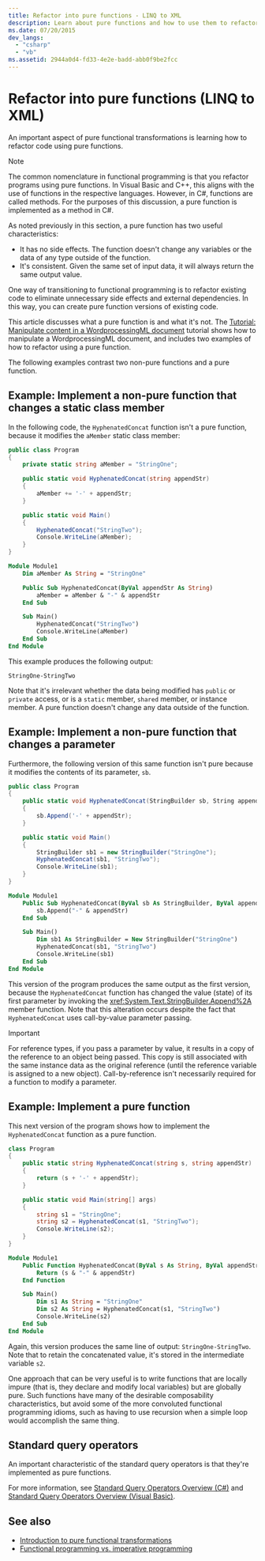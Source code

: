 ```yaml
---
title: Refactor into pure functions - LINQ to XML
description: Learn about pure functions and how to use them to refactor code.
ms.date: 07/20/2015
dev_langs:
  - "csharp"
  - "vb"
ms.assetid: 2944a0d4-fd33-4e2e-badd-abb0f9be2fcc
---
```


# Refactor into pure functions (LINQ to XML)

An important aspect of pure functional transformations is learning how to refactor code using pure functions.

> [!NOTE]
> The common nomenclature in functional programming is that you refactor programs using pure functions. In Visual Basic and C++, this aligns with the use of functions in the respective languages. However, in C#, functions are called methods. For the purposes of this discussion, a pure function is implemented as a method in C#.

As noted previously in this section, a pure function has two useful characteristics:

- It has no side effects. The function doesn't change any variables or the data of any type outside of the function.
- It's consistent. Given the same set of input data, it will always return the same output value.

One way of transitioning to functional programming is to refactor existing code to eliminate unnecessary side effects and external dependencies. In this way, you can create pure function versions of existing code.

This article discusses what a pure function is and what it's not. The [Tutorial: Manipulate content in a WordprocessingML document](xml-shape-wordprocessingml-documents.md) tutorial shows how to manipulate a WordprocessingML document, and includes two examples of how to refactor using a pure function.

The following examples contrast two non-pure functions and a pure function.

## Example: Implement a non-pure function that changes a static class member

In the following code, the `HyphenatedConcat` function isn't a pure function, because it modifies the `aMember` static class member:

```csharp
public class Program
{
    private static string aMember = "StringOne";

    public static void HyphenatedConcat(string appendStr)
    {
        aMember += '-' + appendStr;
    }

    public static void Main()
    {
        HyphenatedConcat("StringTwo");
        Console.WriteLine(aMember);
    }
}
```

```vb
Module Module1
    Dim aMember As String = "StringOne"

    Public Sub HyphenatedConcat(ByVal appendStr As String)
        aMember = aMember & "-" & appendStr
    End Sub

    Sub Main()
        HyphenatedConcat("StringTwo")
        Console.WriteLine(aMember)
    End Sub
End Module
```

This example produces the following output:

```output
StringOne-StringTwo
```

Note that it's irrelevant whether the data being modified has `public` or `private` access, or is a `static` member, `shared` member, or instance member. A pure function doesn't change any data outside of the function.

## Example: Implement a non-pure function that changes a parameter

Furthermore, the following version of this same function isn't pure because it modifies the contents of its parameter, `sb`.

```csharp
public class Program
{
    public static void HyphenatedConcat(StringBuilder sb, String appendStr)
    {
        sb.Append('-' + appendStr);
    }

    public static void Main()
    {
        StringBuilder sb1 = new StringBuilder("StringOne");
        HyphenatedConcat(sb1, "StringTwo");
        Console.WriteLine(sb1);
    }
}
```

```vb
Module Module1
    Public Sub HyphenatedConcat(ByVal sb As StringBuilder, ByVal appendStr As String)
        sb.Append("-" & appendStr)
    End Sub

    Sub Main()
        Dim sb1 As StringBuilder = New StringBuilder("StringOne")
        HyphenatedConcat(sb1, "StringTwo")
        Console.WriteLine(sb1)
    End Sub
End Module
```

This version of the program produces the same output as the first version, because the `HyphenatedConcat` function has changed the value (state) of its first parameter by invoking the <xref:System.Text.StringBuilder.Append%2A> member function. Note that this alteration occurs despite the fact that `HyphenatedConcat` uses call-by-value parameter passing.

> [!IMPORTANT]
> For reference types, if you pass a parameter by value, it results in a copy of the reference to an object being passed. This copy is still associated with the same instance data as the original reference (until the reference variable is assigned to a new object). Call-by-reference isn't necessarily required for a function to modify a parameter.

## Example: Implement a pure function

This next version of the program shows how to implement the `HyphenatedConcat` function as a pure function.

```csharp
class Program
{
    public static string HyphenatedConcat(string s, string appendStr)
    {
        return (s + '-' + appendStr);
    }

    public static void Main(string[] args)
    {
        string s1 = "StringOne";
        string s2 = HyphenatedConcat(s1, "StringTwo");
        Console.WriteLine(s2);
    }
}
```

```vb
Module Module1
    Public Function HyphenatedConcat(ByVal s As String, ByVal appendStr As String) As String
        Return (s & "-" & appendStr)
    End Function

    Sub Main()
        Dim s1 As String = "StringOne"
        Dim s2 As String = HyphenatedConcat(s1, "StringTwo")
        Console.WriteLine(s2)
    End Sub
End Module
```

Again, this version produces the same line of output: `StringOne-StringTwo`. Note that to retain the concatenated value, it's stored in the intermediate variable `s2`.

One approach that can be very useful is to write functions that are locally impure (that is, they declare and modify local variables) but are globally pure. Such functions have many of the desirable composability characteristics, but avoid some of the more convoluted functional programming idioms, such as having to use recursion when a simple loop would accomplish the same thing.

## Standard query operators

An important characteristic of the standard query operators is that they're implemented as pure functions.

For more information, see [Standard Query Operators Overview (C#)](../../csharp/programming-guide/concepts/linq/standard-query-operators-overview.md) and [Standard Query Operators Overview (Visual Basic)](../../visual-basic/programming-guide/concepts/linq/standard-query-operators-overview.md).

## See also

- [Introduction to pure functional transformations](pure-functional-transformations.md)
- [Functional programming vs. imperative programming](functional-vs-imperative-programming.md)

